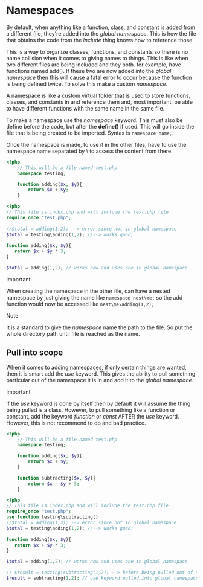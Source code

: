 # Namespaces

By default, when anything like a function, class, and constant is added from a different file, they're added into the *global namespace*. This is how the file that obtains the code from the *include* thing knows how to reference those.

This is a way to organize classes, functions, and constants so there is no name collision when it comes to giving names to things. This is like when two different files are being included and they both. for example, have functions named add(). If these two are now added into the *global namespace* then this will cause a fatal error to occur because the function is being defined twice. To solve this make a custom *namespace*.

A namespace is like a custom virtual folder that is used to store functions, classes, and constants in and reference them and, most important, be able to have different functions with the same name in the same file.

To make a namespace use the *namespace* keyword. This must also be define before the code, but after the **define()** if used. This will go inside the file that is being created to be imported. Syntax is `namespace name;`.



Once the namespace is made, to use it in the other files, have to use the namespace name separated by \ to access the content from there.

```php
<?php
    // This will be a file named test.php
    namespace testing;

	function adding($x, $y){
        return $x + $y;
    }
```

```php
<?php
// This file is index.php and will include the test.php file
require_once "test.php";
    
//$total = adding(1,2); --> error since not in global namespace
$total = testing\adding(1,2); //--> works good;
    
function adding($x, $y){
   return $x + $y * 3;
}

$total = adding(1,2); // works now and uses one in global namespace
```

> [!IMPORTANT]
>
> When creating the namespace in the other file, can have a nested namespace by just giving the name like `namespace nest\me;` so the add function would now be accessed like `nest\me\adding(1,2);`



> [!NOTE]
>
> It is a standard to give the *namespace* name the path to the file. So put the whole directory path until file is reached as the name.



## Pull into scope

When it comes to adding namespaces, if only certain things are wanted, then it is smart add the *use* keyword. This gives the ability to pull something particular out of the namespace it is in and add it to the *global namespace*.

> [!IMPORTANT]
>
> if the *use* keyword is done by itself then by default it will assume the thing being pulled is a class. However, to pull something like a function or constant, add the keyword *function* or *const* AFTER the *use* keyword. However, this is not recommend to do and bad practice.



```php
<?php
    // This will be a file named test.php
    namespace testing;

	function adding($x, $y){
        return $x + $y;
    }

	function subtracting($x, $y){
   		return $x - $y + 3;
	}
```



```php
<?php
// This file is index.php and will include the test.php file
require_once "test.php";
use function testing\subtracting()
//$total = adding(1,2); --> error since not in global namespace
$total = testing\adding(1,2); //--> works good;
    
function adding($x, $y){
   return $x + $y * 3;
}

$total = adding(1,2); // works now and uses one in global namespace

// $result = testing\subtracting(1,2); --> before being pulled out of namespace
$result = subtracting(1,2); // use keyword pulled into global namespace now
```

